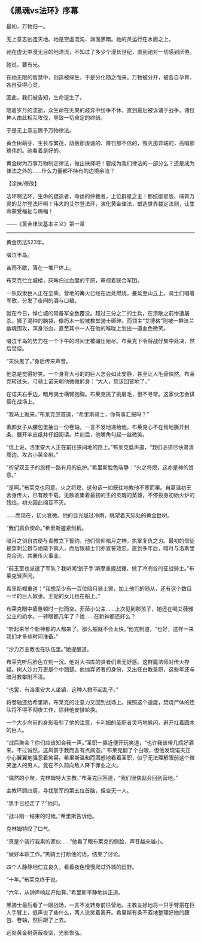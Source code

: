 ## 《黑魂vs法环》序幕


最初，万物归一。

无上意志创造天地。地是空虚混沌、渊面黑暗。祂的灵运行在水面之上。

祂在虚无中漫无目的地漂流，不知过了多少个漫长世纪，直到祂对一切感到厌倦。

祂说，要有光。

在祂无限的智慧中，创造被缔生，于是分化随之而来。万物被分开，被各自孕育、各自获得心灵。

因此，我们被告知，生命诞生了。

随着岁月的流逝，众生命在无果的歧异中纷争不休，直到最后被诉诸于战争。诸位神人由此相互攻伐，导致一切命定的终结。

于是无上意志赐予万物律法。

黄金树萌芽、生长与繁茂，荫蔽那虔诚的、降罚那不信的，毁灭那异端的，高唱那瑰伟的。祂看着是好的。

黄金树为万事万物制定律法，做出抉择吧！要成为我们律法的一部分么？还是成为律法之外的......什么力量都不持有的边境余流？

【涂抹/修改】

法环啊法环，生命的塑造者，命运的仲裁者，上位群星之主！那统御星辰、哺育万灵的艾尔登法环啊！伟大的艾尔登法环，演化黄金律法，塑造世界裁定法则，让生命蒙受福祉与赐福！

——《黄金律法基本主义》第一章

***

黄金历法523年。

啜泣半岛。

苦雨不歇，落在一堆尸体上。

布莱克伫立城楼，灰眸扫过血腥的平原，审视着联合军团。

一队奴隶巨人正在垒柴，营地的篝火已经在远处燃烧，蔓延至山丘上。骑士们唱着军歌，分发了夜间的酒与口粮。

就在今日，悼亡城的常备军全数覆没。超过三分之二的士兵，在溃散之前惨遭屠杀。狮子混种的脑袋，像朽木一般被教堂骑士砸碎。而领主“艾德格”则被一群法兰幽魂围攻，浑身浴血，直至其中一人在他的喉咙上划出一道血色微笑。

啜泣半岛的势力在一个下午的时间里被碾压殆尽。布莱克下令将战俘集中处决，然后焚烧。

“天快黑了。”身后传来声音。

他总是觉得好笑。一个身背大弓的的巨人怎会如此安静，甚至让人毛骨悚然。布莱克转过头。弓骑士诺夫朝他微微躬身：“大人，您该回营地了。”

在诺夫右手边，暗月骑士横臂抱胸。布莱克挑了挑眉毛，很不寻常。这家伙怎会徘徊在战场上。

“我马上就来。”布莱克颔首道，“希里斯骑士，你有事汇报吗？”

素颜女子从腰包里抽出一份卷轴，一言不发地递给他。布莱克心不在焉地撕开封条，展开羊皮纸并仔细阅读。片刻后，他嘴角勾起一丝微笑。

“信上说，洛里安大人正在前往狭间地的路上。”布莱克低声道，“我们必须尽快肃清周边、攻占小黄金树。”

“祈望双王子的旅程一路有月的庇护。”希里斯脸色端静：“火之将熄，这亦是神的旨意。”

“是啊。”布莱克也同意。火之将熄，这句话一如既往地教他不寒而栗。自葛温初王舍身传火，已有数千载。无数收集着最初的王的灵魂的英雄，不停投身初始火炉的残焰，初火因此绵亘不灭。

......而现在，初火衰微。他的目光越过冷雨，眺望着天际处的黄金巨树。

“我们肩负使命。”希里斯握紧剑柄。

暗月之剑自古便与青教立下誓约。他们信仰暗月之神，执掌复仇之刃。最初的信徒是穿刺公爵与祂麾下鸦人，而后银骑士们亦宣誓效忠。直到多年后，暗月与洛斯里克合流，共襄传火事业。

“前王室也派遣了军队？我听闻‘刽子手’斯摩重握战锤，做了冷冽谷的征战骑士。”布莱克轻声问。

希里斯郑重道：“我想至少有一百位暗月骑士罢，加上他们的随从，还有这个数目一半的巨人奴隶。王妃的女儿也在船上。”

布莱克眼中疲惫顿时一扫而空。菲菈小公主......上次见到那孩子，她还在喝艾薇雅公主的奶水。一转眼都几年了？她......在新神都还好么？

“听起来半个新神都的人都来了。那么船就不会太快。”他克制道，“也好，这样一来我们才多些时间准备。”

“沙力万主教也在队伍里。”她提醒道。

布莱克听后脸色立刻一沉。他对大书库的贤者们素无好感。这群魔法师对传火存疑。树人沙力万更是个中翘楚。他抛弃贤者的身份，又出任白教圣职，这些年还与暗月教攀附不清。

“也罢，有洛里安大人坐镇，这种人掀不起乱子。”

将卷轴还给希里斯，布莱克的注意力又回到战场上。按照这个速度，焚烧尸体的连队将不得不彻夜工作，除非他安排轮换。

一个大步向前的身影吸引了他的注意，卡利姆的圣职者灵巧地躲闪，避开扛着圆木的巨人。

“战后聚会？你们应该知会我一声。”圣职一靠近便开玩笑道，“也许我该带几瓶好酒来。不过诚然，这风景于我而言有点病态。”
布莱克翻了个白眼，但他发现诺夫正小心翼翼地强忍着笑容。希里斯温和而困惑地看着圣职，似乎无法理解眼前这个微笑迷人的男人，竟在不久前向敌人降下罪业之火。

“偶然的小聚，克林姆特大主教。”布莱克回答道，“我们很快就会回到营地。”

主教环顾四周，寻找联军的第五位首脑，但空无一人。

“黑手已经走了？”他问。

“战斗刚一结束的时候。”希里斯告诉他。

克林姆特叹了口气。

“真是个我行我素的家伙......”他看了眼布莱克的侧脸，声音越来越小。

“做好本职工作。”黑骑士打断他的话，结束了讨论。

四个人静静地伫立良久，看着夜色慢慢爬过外城的田野。

“十年。”布莱克终于说。

“六年，从钟声响起开始算。”希里斯平静地纠正道。

黑骑士最后看了一眼战场，一言不发转身前往营地。主教友好地将一只手臂搭在巨人手臂上，低声说了些什么，两人说笑着离开。希里斯有条不紊地整理好她的腰包、卷轴，然后跟了上去。

远处黄金树荫蔽夜空，光影恢弘。